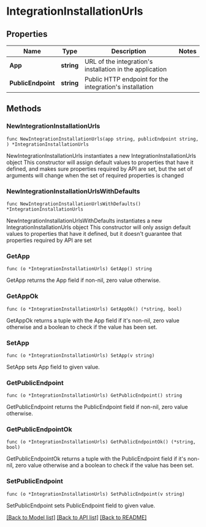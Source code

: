 # IntegrationInstallationUrls

## Properties

Name | Type | Description | Notes
------------ | ------------- | ------------- | -------------
**App** | **string** | URL of the integration&#39;s installation in the application | 
**PublicEndpoint** | **string** | Public HTTP endpoint for the integration&#39;s installation | 

## Methods

### NewIntegrationInstallationUrls

`func NewIntegrationInstallationUrls(app string, publicEndpoint string, ) *IntegrationInstallationUrls`

NewIntegrationInstallationUrls instantiates a new IntegrationInstallationUrls object
This constructor will assign default values to properties that have it defined,
and makes sure properties required by API are set, but the set of arguments
will change when the set of required properties is changed

### NewIntegrationInstallationUrlsWithDefaults

`func NewIntegrationInstallationUrlsWithDefaults() *IntegrationInstallationUrls`

NewIntegrationInstallationUrlsWithDefaults instantiates a new IntegrationInstallationUrls object
This constructor will only assign default values to properties that have it defined,
but it doesn't guarantee that properties required by API are set

### GetApp

`func (o *IntegrationInstallationUrls) GetApp() string`

GetApp returns the App field if non-nil, zero value otherwise.

### GetAppOk

`func (o *IntegrationInstallationUrls) GetAppOk() (*string, bool)`

GetAppOk returns a tuple with the App field if it's non-nil, zero value otherwise
and a boolean to check if the value has been set.

### SetApp

`func (o *IntegrationInstallationUrls) SetApp(v string)`

SetApp sets App field to given value.


### GetPublicEndpoint

`func (o *IntegrationInstallationUrls) GetPublicEndpoint() string`

GetPublicEndpoint returns the PublicEndpoint field if non-nil, zero value otherwise.

### GetPublicEndpointOk

`func (o *IntegrationInstallationUrls) GetPublicEndpointOk() (*string, bool)`

GetPublicEndpointOk returns a tuple with the PublicEndpoint field if it's non-nil, zero value otherwise
and a boolean to check if the value has been set.

### SetPublicEndpoint

`func (o *IntegrationInstallationUrls) SetPublicEndpoint(v string)`

SetPublicEndpoint sets PublicEndpoint field to given value.



[[Back to Model list]](../README.md#documentation-for-models) [[Back to API list]](../README.md#documentation-for-api-endpoints) [[Back to README]](../README.md)


